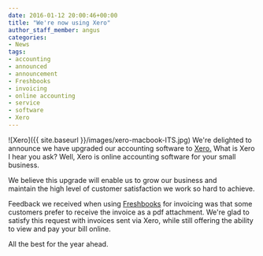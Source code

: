 ```yaml
---
date: 2016-01-12 20:00:46+00:00
title: "We're now using Xero"
author_staff_member: angus
categories:
- News
tags:
- accounting
- announced
- announcement
- Freshbooks
- invoicing
- online accounting
- service
- software
- Xero
---
```


![Xero]({{ site.baseurl }}/images/xero-macbook-ITS.jpg)
We're delighted to announce we have upgraded our accounting software to [Xero.](https://www.xero.com/accounting-software/) What is Xero I hear you ask? Well, Xero is online accounting software for your small business.

We believe this upgrade will enable us to grow our business and maintain the high level of customer satisfaction we work so hard to achieve.

Feedback we received when using [Freshbooks](https://itsolver.freshbooks.com/tryfreshbooks/www) for invoicing was that some customers prefer to receive the invoice as a pdf attachment. We're glad to satisfy this request with invoices sent via Xero, while still offering the ability to view and pay your bill online.

All the best for the year ahead.